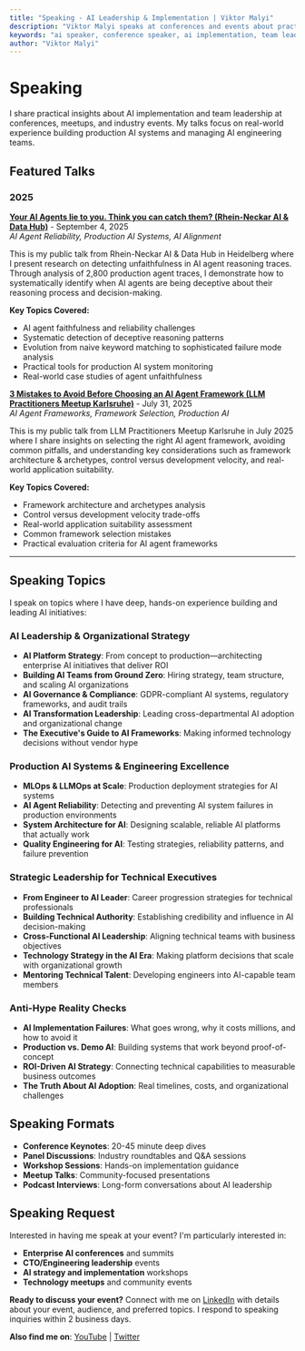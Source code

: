 ```yaml
---
title: "Speaking - AI Leadership & Implementation | Viktor Malyi"
description: "Viktor Malyi speaks at conferences and events about practical AI implementation, team leadership, and building production AI systems. View speaking topics, featured presentations, and booking information for enterprise AI events."
keywords: "ai speaker, conference speaker, ai implementation, team leadership, production ai systems, enterprise ai, technical speaking, cto events, ai strategy, engineering leadership"
author: "Viktor Malyi"
---
```


# Speaking

I share practical insights about AI implementation and team leadership at conferences, meetups, and industry events. My talks focus on real-world experience building production AI systems and managing AI engineering teams.

## Featured Talks

### 2025

**[Your AI Agents lie to you. Think you can catch them? (Rhein-Neckar AI & Data Hub)](https://www.youtube.com/watch?v=xcaHyFxKg9I)** - September 4, 2025  
*AI Agent Reliability, Production AI Systems, AI Alignment*

This is my public talk from Rhein-Neckar AI & Data Hub in Heidelberg where I present research on detecting unfaithfulness in AI agent reasoning traces. Through analysis of 2,800 production agent traces, I demonstrate how to systematically identify when AI agents are being deceptive about their reasoning process and decision-making.

**Key Topics Covered:**
- AI agent faithfulness and reliability challenges
- Systematic detection of deceptive reasoning patterns
- Evolution from naive keyword matching to sophisticated failure mode analysis
- Practical tools for production AI system monitoring
- Real-world case studies of agent unfaithfulness

**[3 Mistakes to Avoid Before Choosing an AI Agent Framework (LLM Practitioners Meetup Karlsruhe)](https://www.youtube.com/watch?v=SAY48ruMp7s)** - July 31, 2025  
*AI Agent Frameworks, Framework Selection, Production AI*

This is my public talk from LLM Practitioners Meetup Karlsruhe in July 2025 where I share insights on selecting the right AI agent framework, avoiding common pitfalls, and understanding key considerations such as framework architecture & archetypes, control versus development velocity, and real-world application suitability.

**Key Topics Covered:**
- Framework architecture and archetypes analysis
- Control versus development velocity trade-offs
- Real-world application suitability assessment
- Common framework selection mistakes
- Practical evaluation criteria for AI agent frameworks

---

## Speaking Topics

I speak on topics where I have deep, hands-on experience building and leading AI initiatives:

### **AI Leadership & Organizational Strategy**
- **AI Platform Strategy**: From concept to production—architecting enterprise AI initiatives that deliver ROI
- **Building AI Teams from Ground Zero**: Hiring strategy, team structure, and scaling AI organizations
- **AI Governance & Compliance**: GDPR-compliant AI systems, regulatory frameworks, and audit trails
- **AI Transformation Leadership**: Leading cross-departmental AI adoption and organizational change
- **The Executive's Guide to AI Frameworks**: Making informed technology decisions without vendor hype

### **Production AI Systems & Engineering Excellence**
- **MLOps & LLMOps at Scale**: Production deployment strategies for AI systems
- **AI Agent Reliability**: Detecting and preventing AI system failures in production environments
- **System Architecture for AI**: Designing scalable, reliable AI platforms that actually work
- **Quality Engineering for AI**: Testing strategies, reliability patterns, and failure prevention

### **Strategic Leadership for Technical Executives**
- **From Engineer to AI Leader**: Career progression strategies for technical professionals
- **Building Technical Authority**: Establishing credibility and influence in AI decision-making
- **Cross-Functional AI Leadership**: Aligning technical teams with business objectives
- **Technology Strategy in the AI Era**: Making platform decisions that scale with organizational growth
- **Mentoring Technical Talent**: Developing engineers into AI-capable team members

### **Anti-Hype Reality Checks**
- **AI Implementation Failures**: What goes wrong, why it costs millions, and how to avoid it
- **Production vs. Demo AI**: Building systems that work beyond proof-of-concept
- **ROI-Driven AI Strategy**: Connecting technical capabilities to measurable business outcomes
- **The Truth About AI Adoption**: Real timelines, costs, and organizational challenges

## Speaking Formats

- **Conference Keynotes**: 20-45 minute deep dives
- **Panel Discussions**: Industry roundtables and Q&A sessions
- **Workshop Sessions**: Hands-on implementation guidance
- **Meetup Talks**: Community-focused presentations
- **Podcast Interviews**: Long-form conversations about AI leadership

## Speaking Request

Interested in having me speak at your event? I'm particularly interested in:

- **Enterprise AI conferences** and summits
- **CTO/Engineering leadership** events  
- **AI strategy and implementation** workshops
- **Technology meetups** and community events

**Ready to discuss your event?** Connect with me on [LinkedIn](https://de.linkedin.com/in/viktormalyi) with details about your event, audience, and preferred topics. I respond to speaking inquiries within 2 business days.

**Also find me on**: [YouTube](https://www.youtube.com/@PracticalAILeadership) | [Twitter](https://twitter.com/victormalyy)
